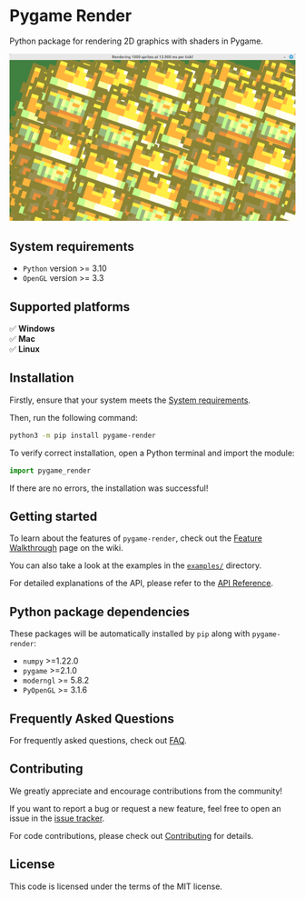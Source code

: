 # Pygame Render

Python package for rendering 2D graphics with shaders in Pygame.

![screenshot.png](screenshot.png)

## System requirements

- `Python` version >= 3.10
- `OpenGL` version >= 3.3

## Supported platforms

✅ **Windows**  
✅ **Mac**  
✅ **Linux**  

## Installation

Firstly, ensure that your system meets the [System requirements](#system-requirements).

Then, run the following command:

```sh
python3 -m pip install pygame-render
```

To verify correct installation, open a Python terminal and import the module:

```py
import pygame_render
```

If there are no errors, the installation was successful!

## Getting started

To learn about the features of `pygame-render`, check out the [Feature Walkthrough](https://github.com/MarkelZ/pygame_render/wiki/Feature-Walkthrough) page on the wiki.

You can also take a look at the examples in the [`examples/`](https://github.com/MarkelZ/pygame_render/tree/main/examples) directory.

For detailed explanations of the API, please refer to the [API Reference](https://github.com/MarkelZ/pygame-render/wiki/API-Reference).

## Python package dependencies

These packages will be automatically installed by `pip` along with `pygame-render`:
- `numpy` >=1.22.0
- `pygame` >=2.1.0
- `moderngl` >= 5.8.2
- `PyOpenGL` >= 3.1.6

## Frequently Asked Questions

For frequently asked questions, check out [FAQ](https://github.com/MarkelZ/pygame-render/wiki/FAQ).

## Contributing

We greatly appreciate and encourage contributions from the community! 

If you want to report a bug or request a new feature, feel free to open an issue in the [issue tracker](https://github.com/MarkelZ/pygame-render/issues).

For code contributions, please check out [Contributing](https://github.com/MarkelZ/pygame_render/wiki/Contributing) for details.

## License

This code is licensed under the terms of the MIT license.
